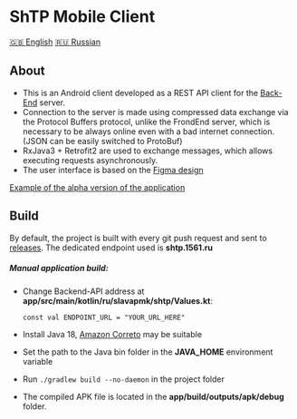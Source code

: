 # ShTP Mobile Client
[🇬🇧 English](/readme.md) [🇷🇺 Russian](/readme.ru.md)

## About
* This is an Android client developed as a REST API client for the [Back-End](https://github.com/ITClassDev/Backend) server.
* Connection to the server is made using compressed data exchange via the Protocol Buffers protocol, unlike the FrondEnd server, which is necessary to be always online even with a bad internet connection. (JSON can be easily switched to ProtoBuf)
* RxJava3 + Retrofit2 are used to exchange messages, which allows executing requests asynchronously.
* The user interface is based on the [Figma design](https://www.figma.com/file/k45gvSrwIiGPbaLBunFHw9/Android?node-id=160%3A174&t=RIWBJ2Qv6cmYgMKH-1)

[Example of the alpha version of the application](https://i.imgur.com/ny1Pyvc.png)

## Build
By default, the project is built with every git push request and sent to [releases](https://github.com/ITClassDev/Mobile/releases).
The dedicated endpoint used is **shtp.1561.ru**

##### Manual application build:
* Change Backend-API address at **app/src/main/kotlin/ru/slavapmk/shtp/Values.kt**:

  `const val ENDPOINT_URL = "YOUR_URL_HERE"`
* Install Java 18, [Amazon Correto](https://docs.aws.amazon.com/corretto/latest/corretto-20-ug/downloads-list.html) may be suitable
* Set the path to the Java bin folder in the **JAVA_HOME** environment variable
* Run `./gradlew build --no-daemon` in the project folder
* The compiled APK file is located in the **app/build/outputs/apk/debug** folder.
